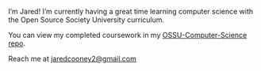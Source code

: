 I’m Jared! I’m currently having a great time learning computer science with the Open Source Society University curriculum.

You can view my completed coursework in my [OSSU-Computer-Science repo](https://github.com/jaredcooney/OSSU-Computer-Science).

Reach me at jaredcooney2@gmail.com
